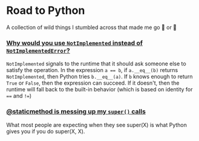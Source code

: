 # Road to Python
A collection of wild things I stumbled across that made me go 🤩 or 🤯

### [Why would you use `NotImplemented` instead of `NotImplementedError`?](https://stackoverflow.com/a/879005/1112611)
`NotImplemented` signals to the runtime that it should ask someone else to satisfy the operation. In the expression  `a == b`, if `a.__eq__(b)` returns  `NotImplemented`, then Python tries `b.__eq__(a)`. If `b` knows enough to return `True` or `False`, then the expression can succeed. If it doesn't, then the runtime will fall back to the built-in behavior (which is based on identity for `==` and `!=`)

### [@staticmethod is messing up my `super()` calls](https://stackoverflow.com/questions/26788214/super-and-staticmethod-interaction)
What most people are expecting when they see super(X) is what Python gives you if you do super(X, X).
